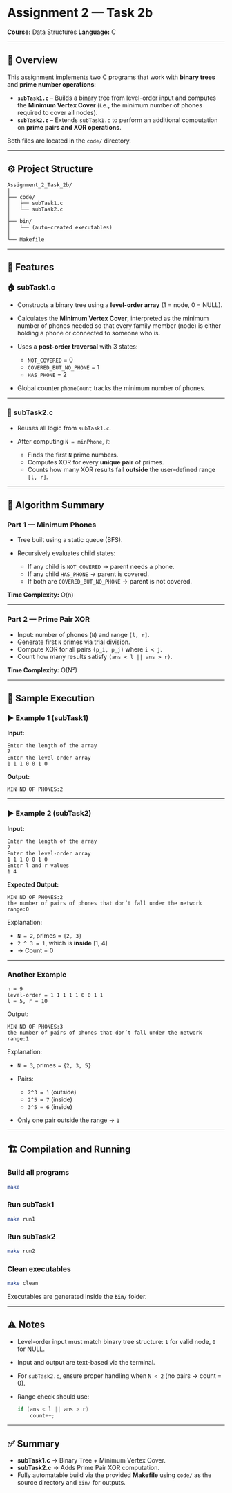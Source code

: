 # Assignment 2 — Task 2b

**Course:** Data Structures
**Language:** C

---

## 📘 Overview

This assignment implements two C programs that work with **binary trees** and **prime number operations**:

* **`subTask1.c`** – Builds a binary tree from level-order input and computes the **Minimum Vertex Cover** (i.e., the minimum number of phones required to cover all nodes).
* **`subTask2.c`** – Extends `subTask1.c` to perform an additional computation on **prime pairs and XOR operations**.

Both files are located in the `code/` directory.

---

## ⚙️ Project Structure

```
Assignment_2_Task_2b/
│
├── code/
│   ├── subTask1.c
│   └── subTask2.c
│
├── bin/
│   └── (auto-created executables)
│
└── Makefile
```

---

## 🧩 Features

### 🏠 subTask1.c

* Constructs a binary tree using a **level-order array** (1 = node, 0 = NULL).
* Calculates the **Minimum Vertex Cover**, interpreted as the minimum number of phones needed so that every family member (node) is either holding a phone or connected to someone who is.
* Uses a **post-order traversal** with 3 states:

  * `NOT_COVERED` = 0
  * `COVERED_BUT_NO_PHONE` = 1
  * `HAS_PHONE` = 2
* Global counter `phoneCount` tracks the minimum number of phones.

---

### 🔢 subTask2.c

* Reuses all logic from `subTask1.c`.
* After computing `N = minPhone`, it:

  * Finds the first `N` prime numbers.
  * Computes XOR for every **unique pair** of primes.
  * Counts how many XOR results fall **outside** the user-defined range `[l, r]`.

---

## 🧮 Algorithm Summary

### Part 1 — Minimum Phones

* Tree built using a static queue (BFS).
* Recursively evaluates child states:

  * If any child is `NOT_COVERED` → parent needs a phone.
  * If any child `HAS_PHONE` → parent is covered.
  * If both are `COVERED_BUT_NO_PHONE` → parent is not covered.

**Time Complexity:** O(n)

---

### Part 2 — Prime Pair XOR

* Input: number of phones (`N`) and range `[l, r]`.
* Generate first `N` primes via trial division.
* Compute XOR for all pairs `(p_i, p_j)` where `i < j`.
* Count how many results satisfy `(ans < l || ans > r)`.

**Time Complexity:** O(N²)

---

## 🧪 Sample Execution

### ▶️ Example 1 (subTask1)

**Input:**

```
Enter the length of the array
7
Enter the level-order array
1 1 1 0 0 1 0
```

**Output:**

```
MIN NO OF PHONES:2
```

---

### ▶️ Example 2 (subTask2)

**Input:**

```
Enter the length of the array
7
Enter the level-order array
1 1 1 0 0 1 0
Enter l and r values
1 4
```

**Expected Output:**

```
MIN NO OF PHONES:2
the number of pairs of phones that don’t fall under the network range:0
```

Explanation:

* `N = 2`, primes = `{2, 3}`
* `2 ^ 3 = 1`, which is **inside** [1, 4]
* → Count = 0

---

### Another Example

```
n = 9
level-order = 1 1 1 1 1 0 0 1 1
l = 5, r = 10
```

Output:

```
MIN NO OF PHONES:3
the number of pairs of phones that don’t fall under the network range:1
```

Explanation:

* `N = 3`, primes = `{2, 3, 5}`
* Pairs:

  * `2^3 = 1` (outside)
  * `2^5 = 7` (inside)
  * `3^5 = 6` (inside)
* Only one pair outside the range → `1`

---

## 🏗️ Compilation and Running

### Build all programs

```bash
make
```

### Run subTask1

```bash
make run1
```

### Run subTask2

```bash
make run2
```

### Clean executables

```bash
make clean
```

Executables are generated inside the **`bin/`** folder.

---

## ⚠️ Notes

* Level-order input must match binary tree structure: `1` for valid node, `0` for NULL.
* Input and output are text-based via the terminal.
* For `subTask2.c`, ensure proper handling when `N < 2` (no pairs → count = 0).
* Range check should use:

  ```c
  if (ans < l || ans > r)
      count++;
  ```

---

## ✅ Summary

* **subTask1.c** → Binary Tree + Minimum Vertex Cover.
* **subTask2.c** → Adds Prime Pair XOR computation.
* Fully automatable build via the provided **Makefile** using `code/` as the source directory and `bin/` for outputs.
